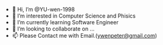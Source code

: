 - 👋 Hi, I’m @YU-wen-1998
- 👀 I’m interested in Computer Science and Phisics
- 🌱 I’m currently learning Software Engineer
- 💞️ I’m looking to collaborate on ...
- 📫 Please Contact me with Email.(ywenpeter@gmail.com)

<!---
YU-wen-1998/YU-wen-1998 is a ✨ special ✨ repository because its `README.md` (this file) appears on your GitHub profile.
You can click the Preview link to take a look at your changes.
--->
